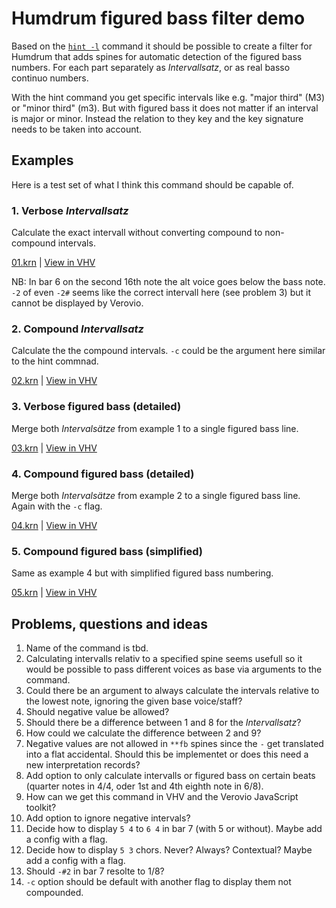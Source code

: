 # Humdrum figured bass filter demo

Based on the [`hint -l`](https://www.humdrum.org/Humdrum/commands/hint.html)
command it should be possible to create a filter for Humdrum that adds spines
for automatic detection of the figured bass numbers. For each part separately as
*Intervallsatz*, or as real basso continuo numbers.

With the hint command you get specific intervals like e.g. "major third" (M3) or
"minor third" (m3). But with figured bass it does not matter if an interval is
major or minor. Instead the relation to they key and the key signature needs to
be taken into account.

## Examples

Here is a test set of what I think this command should be capable of.

### 1. Verbose *Intervallsatz*

Calculate the exact intervall without converting compound to non-compound
intervals.

[01.krn](kern/01.krn) | [View in
VHV](https://verovio.humdrum.org/?file=https://raw.githubusercontent.com/WolfgangDrescher/humdrum-figured-bass-filter-demo/master/kern/01.krn)

NB: In bar 6 on the second 16th note the alt voice goes below the bass note.
`-2` of even `-2#` seems like the correct intervall here (see problem 3) but it
cannot be displayed by Verovio.


### 2. Compound *Intervallsatz*

Calculate the the compound intervals. `-c` could be the argument here similar to
the hint commnad.

[02.krn](kern/02.krn) | [View in
VHV](https://verovio.humdrum.org/?file=https://raw.githubusercontent.com/WolfgangDrescher/humdrum-figured-bass-filter-demo/master/kern/02.krn)


### 3. Verbose figured bass (detailed)

Merge both *Intervalsätze* from example 1 to a single figured bass line.

[03.krn](kern/03.krn) | [View in
VHV](https://verovio.humdrum.org/?file=https://raw.githubusercontent.com/WolfgangDrescher/humdrum-figured-bass-filter-demo/master/kern/03.krn)


### 4. Compound figured bass (detailed)

Merge both *Intervalsätze* from example 2 to a single figured bass line. Again
with the `-c` flag.

[04.krn](kern/04.krn) | [View in
VHV](https://verovio.humdrum.org/?file=https://raw.githubusercontent.com/WolfgangDrescher/humdrum-figured-bass-filter-demo/master/kern/04.krn)


### 5. Compound figured bass (simplified)

Same as example 4 but with simplified figured bass numbering.

[05.krn](kern/05.krn) | [View in
VHV](https://verovio.humdrum.org/?file=https://raw.githubusercontent.com/WolfgangDrescher/humdrum-figured-bass-filter-demo/master/kern/05.krn)


## Problems, questions and ideas

 1. Name of the command is tbd.
 2. Calculating intervalls relativ to a specified spine seems usefull so it
    would be possible to pass different voices as base via arguments to the
    command.
 3. Could there be an argument to always calculate the intervals relative to the
    lowest note, ignoring the given base voice/staff?
 4. Should negative value be allowed?
 5. Should there be a difference between 1 and 8 for the *Intervallsatz*?
 6. How could we calculate the difference between 2 and 9?
 7. Negative values are not allowed in `**fb` spines since the `-` get
    translated into a flat accidental. Should this be implementet or does this
    need a new interpretation records?
 8. Add option to only calculate intervalls or figured bass on certain beats
    (quarter notes in 4/4, oder 1st and 4th eighth note in 6/8).
 9. How can we get this command in VHV and the Verovio JavaScript toolkit?
10. Add option to ignore negative intervals?
11. Decide how to display `5 4` to `6 4` in bar 7 (with 5 or without). Maybe add
    a config with a flag.
12. Decide how to display `5 3` chors. Never? Always? Contextual? Maybe add a
    config with a flag.
13. Should `-#2` in bar 7 resolte to 1/8?
14. `-c` option should be default with another flag to display them not
    compounded.
